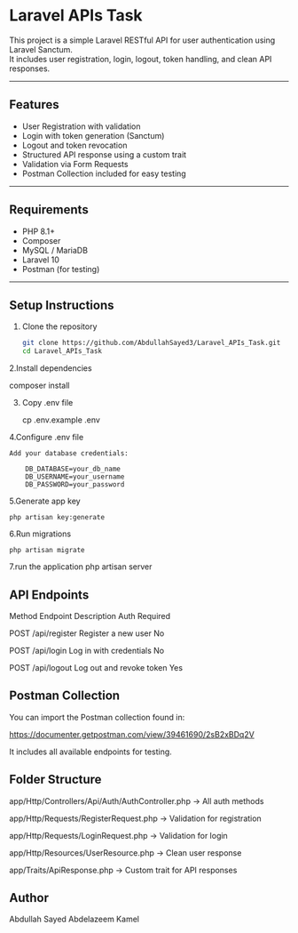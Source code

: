 # Laravel APIs Task

This project is a simple Laravel RESTful API for user authentication using Laravel Sanctum.  
It includes user registration, login, logout, token handling, and clean API responses.

---

## Features

- User Registration with validation
- Login with token generation (Sanctum)
- Logout and token revocation
- Structured API response using a custom trait
- Validation via Form Requests
- Postman Collection included for easy testing

---

## Requirements

- PHP 8.1+
- Composer
- MySQL / MariaDB
- Laravel 10
- Postman (for testing)

---

## Setup Instructions

1. Clone the repository
   ```bash
   git clone https://github.com/AbdullahSayed3/Laravel_APIs_Task.git
   cd Laravel_APIs_Task

2.Install dependencies
 
  composer install


3. Copy .env file

    cp .env.example .env


4.Configure .env file

    Add your database credentials:

        DB_DATABASE=your_db_name
        DB_USERNAME=your_username
        DB_PASSWORD=your_password

5.Generate app key

    php artisan key:generate

6.Run migrations

    php artisan migrate

7.run the application
php artisan server


## API Endpoints
 
Method   	Endpoint	         Description	              Auth Required

POST	  /api/register	      Register a new user	                No

POST	   /api/login	     Log in with credentials	            No

POST      /api/logout	    Log out and revoke token	            Yes

## Postman Collection
You can import the Postman collection found in:

https://documenter.getpostman.com/view/39461690/2sB2xBDq2V



It includes all available endpoints for testing.

## Folder Structure
app/Http/Controllers/Api/Auth/AuthController.php → All auth methods

app/Http/Requests/RegisterRequest.php → Validation for registration

app/Http/Requests/LoginRequest.php → Validation for login

app/Http/Resources/UserResource.php → Clean user response

app/Traits/ApiResponse.php → Custom trait for API responses

## Author
Abdullah Sayed Abdelazeem Kamel